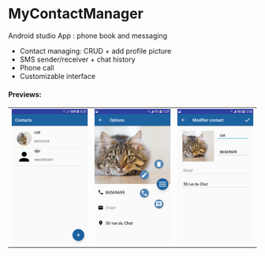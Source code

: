 # MyContactManager
Android studio App : phone book and messaging

- Contact managing: CRUD + add profile picture
- SMS sender/receiver + chat history
- Phone call
- Customizable interface

<h4>Previews:</h4>

<table style="border-collapse: collapse; border: none;">
  <tr>
    <td><img src="https://github.com/hivian/MyContactManager/blob/master/list_screen.png" width="350"></td>
    <td><img src="https://github.com/hivian/MyContactManager/blob/master/info_screen.png" width="350"></td>
    <td><img src="https://github.com/hivian/MyContactManager/blob/master/edit_screen.png" width="350"></td>
  </tr>
</table>
